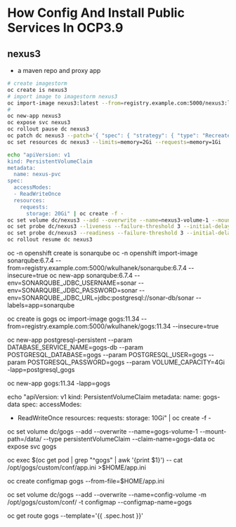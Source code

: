 # How Config And Install Public Services In OCP3.9 

## nexus3 
* a maven repo and proxy app
```bash
# create imagestorm
oc create is nexus3 
# import image to imagestorm nexus3 
oc import-image nexus3:latest --from=registry.example.com:5000/nexus3:latest --insecure=true
# 
oc new-app nexus3
oc expose svc nexus3
oc rollout pause dc nexus3
oc patch dc nexus3 --patch='{ "spec": { "strategy": { "type": "Recreate" }}}'
oc set resources dc nexus3 --limits=memory=2Gi --requests=memory=1Gi

echo "apiVersion: v1
kind: PersistentVolumeClaim
metadata:
  name: nexus-pvc
spec:
  accessModes:
  - ReadWriteOnce
  resources:
    requests:
      storage: 20Gi" | oc create -f -
oc set volume dc/nexus3 --add --overwrite --name=nexus3-volume-1 --mount-path=/nexus-data/ --type persistentVolumeClaim --claim-name=nexus-pvc
oc set probe dc/nexus3 --liveness --failure-threshold 3 --initial-delay-seconds 60 -- echo ok
oc set probe dc/nexus3 --readiness --failure-threshold 3 --initial-delay-seconds 60 --get-url=http://:8081/repository/maven-public/
oc rollout resume dc nexus3
```




oc -n openshift create is sonarqube
oc -n openshift import-image sonarqube:6.7.4 --from=registry.example.com:5000/wkulhanek/sonarqube:6.7.4  --insecure=true
oc new-app sonarqube:6.7.4 --env=SONARQUBE_JDBC_USERNAME=sonar --env=SONARQUBE_JDBC_PASSWORD=sonar --env=SONARQUBE_JDBC_URL=jdbc:postgresql://sonar-db/sonar --labels=app=sonarqube



oc create is gogs
oc import-image gogs:11.34 --from=registry.example.com:5000/wkulhanek/gogs:11.34 --insecure=true


oc new-app postgresql-persistent --param DATABASE_SERVICE_NAME=gogs-db --param POSTGRESQL_DATABASE=gogs --param POSTGRESQL_USER=gogs --param POSTGRESQL_PASSWORD=gogs --param VOLUME_CAPACITY=4Gi -lapp=postgresql_gogs

oc new-app gogs:11.34 -lapp=gogs

echo "apiVersion: v1
kind: PersistentVolumeClaim
metadata:
  name: gogs-data
spec:
  accessModes:
  - ReadWriteOnce
  resources:
    requests:
      storage: 10Gi" | oc create -f -

oc set volume dc/gogs --add --overwrite --name=gogs-volume-1 --mount-path=/data/ --type persistentVolumeClaim --claim-name=gogs-data
oc expose svc gogs

oc exec $(oc get pod | grep "^gogs" | awk '{print $1}') -- cat /opt/gogs/custom/conf/app.ini >$HOME/app.ini


oc create configmap gogs --from-file=$HOME/app.ini


oc set volume dc/gogs --add --overwrite --name=config-volume -m /opt/gogs/custom/conf/ -t configmap --configmap-name=gogs



oc get route gogs  --template='{{ .spec.host }}'